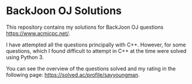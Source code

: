 # BackJoon OJ Solutions

This repository contains my solutions for BackJoon OJ questions https://www.acmicpc.net/.

I have attempted all the questions principally with C++.
However, for some questions, which I found difficult to attempt in C++ at the time were solved using Python 3.

You can see the overview of the questions solved and my rating in the following page: https://solved.ac/profile/sayyoungman.
